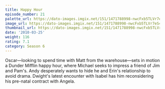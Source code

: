 ```yaml
---
title: Happy Hour
episode_number: 21
palette_url: https://dato-images.imgix.net/151/1471788998-nwcFxb5TLVr7eS4js2fQPtuu0Fe.jpg?ixlib=rb-1.1.0&ch=DPR%2CWidth&auto=enhance&palette=json
image_url: https://dato-images.imgix.net/151/1471788998-nwcFxb5TLVr7eS4js2fQPtuu0Fe.jpg?ixlib=rb-1.1.0&ch=DPR%2CWidth&auto=compress%2Cformat&w=500
thumbnail_url: https://dato-images.imgix.net/151/1471788998-nwcFxb5TLVr7eS4js2fQPtuu0Fe.jpg?ixlib=rb-1.1.0&ch=DPR%2CWidth&auto=enhance&w=500&h=280&fit=crop&fm=jpg
date: '2010-03-25'
weight: 116
rating: 7.1
category: Season 6
---
```


Oscar—looking to spend time with Matt from the warehouse—sets in motion a Dunder Mifflin happy hour, where Michael seeks to impress a friend of Jim and Pam's. Andy desperately wants to hide he and Erin's relationship to avoid drama. Dwight's latest encounter with Isabel has him reconsidering his pre-natal contract with Angela.